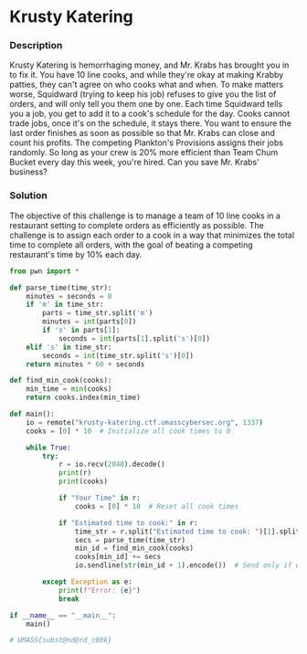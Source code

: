 # Krusty Katering
### Description
Krusty Katering is hemorrhaging money, and Mr. Krabs has brought you in to fix it. You have 10 line cooks, and while they're okay at making Krabby patties, they can't agree on who cooks what and when. To make matters worse, Squidward (trying to keep his job) refuses to give you the list of orders, and will only tell you them one by one. Each time Squidward tells you a job, you get to add it to a cook's schedule for the day. Cooks cannot trade jobs, once it's on the schedule, it stays there. You want to ensure the last order finishes as soon as possible so that Mr. Krabs can close and count his profits. The competing Plankton's Provisions assigns their jobs randomly. So long as your crew is 20% more efficient than Team Chum Bucket every day this week, you're hired. Can you save Mr. Krabs' business?

### Solution
The objective of this challenge is to manage a team of 10 line cooks in a restaurant setting to complete orders as efficiently as possible. The challenge is to assign each order to a cook in a way that minimizes the total time to complete all orders, with the goal of beating a competing restaurant's time by 10% each day.

```python
from pwn import *

def parse_time(time_str):
    minutes = seconds = 0
    if 'm' in time_str:
        parts = time_str.split('m')
        minutes = int(parts[0])
        if 's' in parts[1]:
            seconds = int(parts[1].split('s')[0])
    elif 's' in time_str:
        seconds = int(time_str.split('s')[0])
    return minutes * 60 + seconds

def find_min_cook(cooks):
    min_time = min(cooks)
    return cooks.index(min_time)

def main():
    io = remote("krusty-katering.ctf.umasscybersec.org", 1337)
    cooks = [0] * 10  # Initialize all cook times to 0

    while True:
        try:
            r = io.recv(2048).decode()
            print(r)
            print(cooks)

            if "Your Time" in r:
                cooks = [0] * 10  # Reset all cook times

            if "Estimated time to cook:" in r:
                time_str = r.split("Estimated time to cook: ")[1].split("\n")[0]
                secs = parse_time(time_str)
                min_id = find_min_cook(cooks)
                cooks[min_id] += secs
                io.sendline(str(min_id + 1).encode())  # Send only if we have a valid min_id

        except Exception as e:
            print(f"Error: {e}")
            break

if __name__ == "__main__":
    main()

# UMASS{subst@nd@rd_c00k}
```
